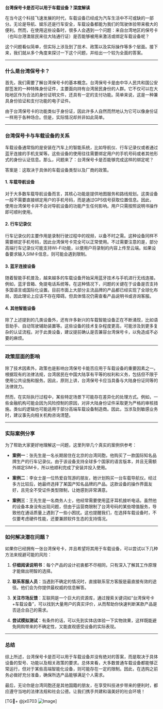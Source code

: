 **台湾保号卡是否可以用于车载设备？深度解读**

在当今这个科技飞速发展的时代，车载设备已经成为汽车生活中不可或缺的一部分。无论是导航、娱乐还是行车安全，车载设备都能为我们的驾驶体验带来极大的便利。然而，在使用这些设备时，很多人会遇到一个问题：来自台湾地区的保号卡（也叫台港澳居民来往大陆通行证）是否能够被用来激活或绑定车载设备呢？

这个问题看似简单，但实际上涉及到了技术、政策以及实际操作等多个层面。接下来，我们就从多个角度来探讨一下这个问题，并给出一个较为全面的答案。

---

### 什么是台湾保号卡？

首先，我们需要了解台湾保号卡的基本概念。台湾保号卡是由中华人民共和国公安部签发的一种特殊身份证件，主要面向持有台湾居民身份的人群。它不仅可以在大陆地区作为合法的身份证明文件，还具有一定的支付功能。简单来说，这是一种兼具身份验证和支付功能的电子证件。

由于台湾保号卡的功能类似于身份证，因此许多人自然而然地认为它可以像身份证一样用于各种场合。但是，实际情况却并非如此简单。

---

### 台湾保号卡与车载设备的关系

车载设备通常指的是安装在汽车上的智能系统，比如导航仪、行车记录仪或者通过蓝牙连接的手机支架等。这些设备的使用往往需要绑定用户的手机号码或者其他形式的身份认证信息。那么，问题来了：台湾保号卡是否能够完成这样的绑定呢？

答案是：这取决于具体的车载设备类型以及厂商的政策。

#### 1. **车载导航设备**
对于大多数车载导航设备而言，其核心功能是提供地图服务和路线规划。这类设备一般不需要直接绑定用户的手机号码，而是通过GPS信号获取位置信息。因此，使用台湾保号卡并不会对导航设备的功能产生任何影响。用户只需按照说明书操作即可顺利使用。

#### 2. **行车记录仪**
行车记录仪的主要作用是录制行驶过程中的视频，以备不时之需。这种设备同样不需要绑定手机号码，因此台湾保号卡完全可以正常使用。不过需要注意的是，部分高端行车记录仪可能支持Wi-Fi功能，以便用户将录制的内容上传至云端。如果设备要求输入SIM卡信息，则可能会遇到限制。

#### 3. **蓝牙连接设备**
随着智能手机普及，越来越多的车载设备开始采用蓝牙技术与手机进行无线连接。例如，蓝牙音箱、免提电话系统等。在这种情况下，问题的关键在于设备是否支持多国语言或国际化设置。目前市面上大部分主流品牌的产品都已经实现了全球化布局，因此理论上应该不存在障碍。但具体情况仍需查看产品说明书或咨询客服。

#### 4. **其他智能设备**
除了上述提到的几类设备外，还有许多新兴的车载智能设备正在不断涌现，比如语音助手、自动驾驶辅助装置等。这些设备的技术复杂程度更高，可能涉及到更多复杂的认证流程。对于此类设备，建议提前确认是否兼容台湾保号卡，以免造成不必要的麻烦。

---

### 政策层面的影响

除了技术因素外，政策也是影响台湾保号卡能否应用于车载设备的重要因素之一。根据现有的法律法规，台湾居民在中国大陆享有平等的权利和义务，包括但不限于使用公共设施和服务。因此，原则上讲，台湾保号卡应当具备与大陆身份证同等的法律效力。

然而，在实际执行过程中，某些特定场景下可能存在差异化的处理方式。例如，一些金融机构可能会因为风险控制的原因，对非大陆身份证件采取更为严格的审核措施。类似的逻辑也可能适用于部分高端车载设备制造商。因此，当涉及到敏感业务时，建议事先向相关机构咨询清楚。

---

### 实际案例分享

为了帮助大家更好地理解这一问题，这里列举几个真实的案例供参考：

- **案例一**：张先生是一名长期居住在北京的台湾同胞，他购买了一款国际知名品牌生产的行车记录仪。由于该设备支持全球多个国家的语言版本，并且无需额外绑定SIM卡，所以他顺利完成了安装并投入使用。
  
- **案例二**：李女士是一位热爱自驾游的朋友，她计划购买一台车载导航仪。经过多方比较后，她最终选择了某国产知名品牌的产品。这款设备的操作界面友好，且完全不受证件类型限制，让她感到非常满意。

- **案例三**：王先生是一名商务人士，他经常需要使用蓝牙耳机接听电话。虽然他的设备本身没有出现问题，但由于运营商限制了台湾号码的某些增值服务，导致他在通话质量上遇到了一些小困扰。这也提醒我们，在选择车载设备时，不仅要考虑硬件性能，还要兼顾软件生态的支持情况。

---

### 如何解决潜在问题？

如果你已经拥有一张台湾保号卡，并且希望将其用于车载设备，可以尝试以下几种方法来规避可能的风险：

1. **仔细阅读说明书**：每个产品的设计初衷都不尽相同，只有深入了解其工作原理才能做出明智的选择。
   
2. **联系客服人员**：当遇到不确定的情况时，直接联系官方客服是最直接有效的途径。他们会为你提供最权威的信息解答。

3. **关注市场反馈**：互联网是一个巨大的资源库，通过搜索关键词如“台湾保号卡+车载设备”，可以找到大量用户的真实评价，从而帮助你快速判断某款产品是否适合自己的需求。

4. **尝试模拟测试**：有条件的话，可以先到实体店体验一下实物效果，这样既能避免网购带来的不确定性，又能直观感受设备的实际表现。

---

### 总结

综上所述，台湾保号卡是否可以用于车载设备并没有绝对的答案，而是取决于具体设备的型号、功能以及相关政策的要求。总体来看，大多数普通车载设备都能够正常运行，但对于某些高端智能化设备，则可能存在一定的限制。因此，在选购之前务必做好充分准备，确保所选产品能够满足个人需求。

最后，无论你是台湾同胞还是其他国籍的朋友，在享受科技进步带来的便利时，都应遵守当地的法律法规和社会公德。让我们携手共建和谐美好的社会环境！

[TG💪+ @jx0703 ![Image](https://github.com/user-attachments/assets/dbca1d08-cadb-493c-b0ec-ad6f7a83f270)]